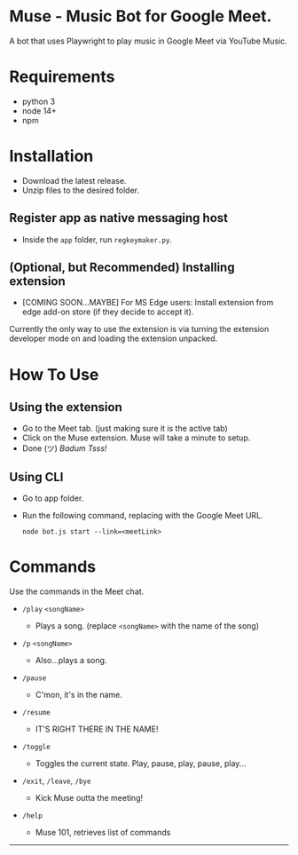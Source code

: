 # Muse - Music Bot for Google Meet.

A bot that uses Playwright to play music in Google Meet via YouTube Music.

# Requirements

- python 3
- node 14+
- npm

# Installation

- Download the latest release.
- Unzip files to the desired folder.

## Register app as native messaging host
- Inside the `app` folder, run `regkeymaker.py`.

## (Optional, but Recommended) Installing extension

- [COMING SOON...MAYBE] For MS Edge users: Install extension from edge add-on store (if they decide to accept it).

Currently the only way to use the extension is via turning the extension developer mode on and loading the extension unpacked.

# How To Use

## Using the extension

- Go to the Meet tab. (just making sure it is the active tab)
- Click on the Muse extension. Muse will take a minute to setup.
- Done (ツ) *Badum Tsss!*

## Using CLI

- Go to app folder.
- Run the following command, replacing <meetLink> with the Google Meet URL.
  
  `node bot.js start --link=<meetLink>`

# Commands

Use the commands in the Meet chat.

-   `/play` `<songName>`

    -   Plays a song. (replace `<songName>` with the name of the song)

-   `/p` `<songName>`

    -   Also...plays a song.

-   `/pause`

    -   C'mon, it's in the name.

-   `/resume`

    -   IT'S RIGHT THERE IN THE NAME!

-   `/toggle`

    -   Toggles the current state. Play, pause, play, pause, play...

-	`/exit`, `/leave`, `/bye`

	-	Kick Muse outta the meeting!

-   `/help`
    -   Muse 101, retrieves list of commands

---

